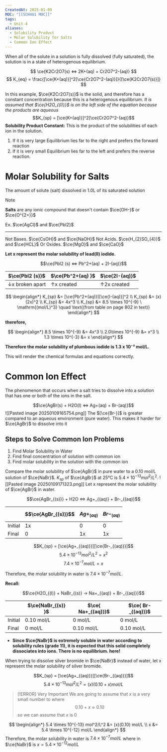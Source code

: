 ```yaml
---
CreatedAt: 2025-01-09
MOC: "[[SCH4U1 MOC]]"
tags:
  - Unit-4
aliases:
  - Solubility Product
  - Molar Solubility for Salts
  - Common Ion Effect
---
```

When all of the solute in a solution is fully dissolved (fully saturated), the solution is in a state of heterogenous equilibrium. 

$$
\ce{K2Cr2O7(s) <=> 2K+(aq) + Cr2O7^2-(aq)}
$$
$$
K_{eq} = \frac{[\ce{K+(aq)}]^2[\ce{Cr2O7^2-(aq)}]}{[\ce{K2Cr2O7(s)}]}
$$

In this example, $\ce{K2Cr2O7(s)}$ is the solid, and therefore has a constant concentration because this is a heterogenous equilibrium. *It is assumed that $\ce{H2O_{(l)}}$ is on the left side of the equation because the products are aqueous*
$$K_{sp} = [\ce{K+(aq)}]^2[\ce{Cr2O7^2-(aq)}$$
**Solubility Product Constant:** This is the product of the solubilities of each ion in the solution.

1. If it is very large
   Equilibrium lies far to the right and prefers the forward reaction
2. If it is very small
   Equilibrium lies far to the left and prefers the reverse reaction.

# Molar Solubility for **Salts**
The amount of solute (salt) dissolved in 1.0L of its saturated solution

> [!NOTE]
> **Salts** are any ionic compound that doesn't contain $\ce{OH-}$ or $\ce{O^{2=}}$
> 
> Ex. $\ce{AgCl}$ and $\ce{PbI2}$
> ___
> Not Bases. $\ce{CsOH}$ and $\ce{NaOH}$
> Not Acids. $\ce{H_{2}SO_{4}}$ and $\ce{HCL}$
> Or Oxides. $\ce{MgO}$ and $\ce{CaO}$

**Let x represent the molar solubility of lead(II) iodide.**

$$\ce{PbI2 (s) <=> Pb^2+(aq) + 2I-(aq)}$$

| $\ce{PbI2 (s)}$ | $\ce{Pb^2+(aq) }$ | $\ce{2I-(aq)}$ |
| --------------- | ----------------- | -------------- |
| ↓x broken apart | ↑x created        | ↑2x created    |

$$
\begin{align*} K_{sp} &= [\ce{Pb^2+(aq)}][\ce{I-(aq)}]^2 \\ K_{sp} &= (x)(2x)^2 \\ K_{sp} &= 4x^3 \\ K_{sp} &= 8.5 \times 10^{-9} \ \mathrm{(mol/L)^3} \quad \text{(from table on page 802 in text)} \end{align*}
$$

**therefore,**

$$
\begin{align*}
8.5 \times 10^{-9} &= 4x^3 \\
2.0\times 10^{-9} &= x^3 \\
1.3 \times 10^{-3} &= x
\end{align*}
$$

**Therefore the molar solubility of plumbous iodide is 1.3 x 10⁻³ mol/L.**

This will render the chemical formulas and equations correctly.

# Common Ion Effect
The phenomenon that occurs when a salt tries to dissolve into a solution that has one or both of the ions in the salt.

$$\ce{AgBr(s) + H2O(l) <=> Ag+(aq) + Br-(aq)}$$
![[Pasted image 20250109165754.png]]
The $[\ce{Br-}]$ is greater compared to an aqueous environment (pure water). This makes it harder for $\ce{AgBr}$ to dissolve into it

## Steps to Solve Common Ion Problems
1. Find Molar Solubility in Water
2. Find final concentration of solution with common ion
3. Find molar solubility in the solution with the common ion

Compare the molar solubility of $\ce{AgBr}$ in pure water to a 0.10 mol/L solution of $\ce{NaBr}$. 
$K_{sp}$ of $\ce{AgBr}$ at 25°C is $5.4 \times 10^{-13} mol^2/L^2$.
![[Pasted image 20250109171323.png]]
Let x represent the molar solubility of $\ce{AgBr}$ in water.

$$\ce{AgBr_{(s)}} + H2O <=> Ag+_{(aq)} + Br-_{(aq)}$$


|         | $$\ce{AgBr_{(s)}}$$ | $$Ag+_{(aq)}$$ | $$Br-_{(aq)}$$ |
| ------- | ------------------- | -------------- | -------------- |
| Initial | 1x                  | 0              | 0              |
| Final   | 0                   | 1x             | 1x             |

$$K_{sp} = [\ce{Ag+_{(aq)}}][\ce{Br-_{(aq)}}]$$
$$5.4 \times 10^{-13} mol^2/L^2 = x^2$$
$$7.4 \times 10^{-7} mol/L = x$$

Therefore, the molar solubility in water is $7.4 \times 10^{-7} mol/L$.

**Recall:**

$$\ce{H2O_{(l)} + NaBr_{(s)} -> Na+_{(aq)} + Br-_{(aq)}}$$


|         | $\ce{NaBr_{(s)} }$ | $\ce{ Na+_{(aq)}}$ | $\ce{ Br-_{(aq)}}$ |
| ------- | ------------------ | ------------------ | ------------------ |
| Initial | 0.10 mol/L         | 0 mol/L            | 0 mol/L            |
| Final   | 0 mol/L            | 0.10 mol/L         | 0.10 mol/L         |

* **Since $\ce{NaBr}$ is extremely soluble in water according to solubility rules (grade 11), it is expected that this solid completely dissociates into ions. There is no equilibrium. here!**

When trying to dissolve silver bromide in $\ce{NaBr}$ instead of water, let x represent the molar solubility of silver bromide.

$$K_{sp} = [\ce{Ag+_{(aq)}}][\ce{Br-_{(aq)}}]$$
$$5.4 \times 10^{-13} mol^2/L^2 = (x)(0.10 + x) mol/L$$

> [!ERROR] Very Important
> We are going to assume that $x$ is a very small number to where 
> $$0.10 +x\approx 0.10$$ 
> so we can assume that $x$ is 0

$$
\begin{align*}
5.4 \times 10^{-13} mol^2/L^2 &= (x)(0.10) mol/L \\
x &= 5.4 \times 10^{-12} mol/L
\end{align*}
$$
Therefore, the molar solubility in water is $7.4 \times 10^{-7} mol/L$ where in $\ce{NaBr}$ is $x = 5.4 \times 10^{-12} mol/L$
